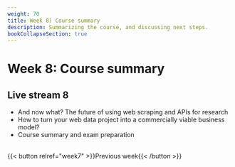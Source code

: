 ```yaml
---
weight: 70
title: Week 8) Course summary
description: Summarizing the course, and discussing next steps.
bookCollapseSection: true
---
```


# Week 8: Course summary

## Live stream 8

- And now what? The future of using web scraping and APIs for research
- How to turn your web data project into a commercially viable business model?
- Course summary and exam preparation

<br>
{{< button relref="week7" >}}Previous week{{< /button >}}
